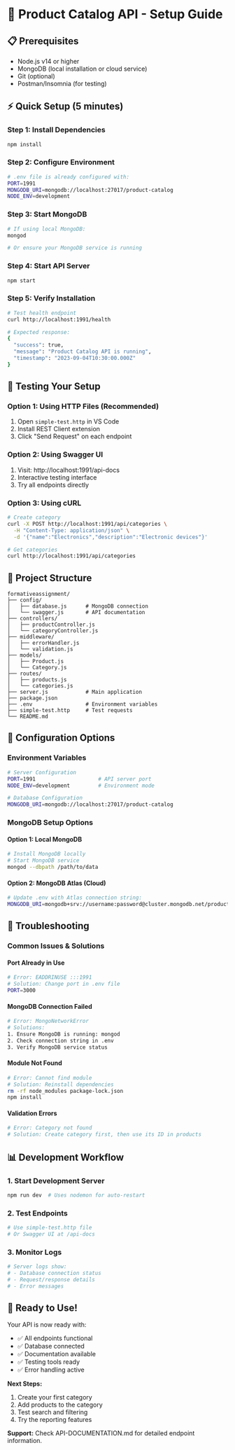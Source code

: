 # 🚀 Product Catalog API - Setup Guide

## 📋 **Prerequisites**
- Node.js v14 or higher
- MongoDB (local installation or cloud service)
- Git (optional)
- Postman/Insomnia (for testing)

## ⚡ **Quick Setup (5 minutes)**

### Step 1: Install Dependencies
```bash
npm install
```

### Step 2: Configure Environment
```bash
# .env file is already configured with:
PORT=1991
MONGODB_URI=mongodb://localhost:27017/product-catalog
NODE_ENV=development
```

### Step 3: Start MongoDB
```bash
# If using local MongoDB:
mongod

# Or ensure your MongoDB service is running
```

### Step 4: Start API Server
```bash
npm start
```

### Step 5: Verify Installation
```bash
# Test health endpoint
curl http://localhost:1991/health

# Expected response:
{
  "success": true,
  "message": "Product Catalog API is running",
  "timestamp": "2023-09-04T10:30:00.000Z"
}
```

## 🧪 **Testing Your Setup**

### Option 1: Using HTTP Files (Recommended)
1. Open `simple-test.http` in VS Code
2. Install REST Client extension
3. Click "Send Request" on each endpoint

### Option 2: Using Swagger UI
1. Visit: http://localhost:1991/api-docs
2. Interactive testing interface
3. Try all endpoints directly

### Option 3: Using cURL
```bash
# Create category
curl -X POST http://localhost:1991/api/categories \
  -H "Content-Type: application/json" \
  -d '{"name":"Electronics","description":"Electronic devices"}'

# Get categories
curl http://localhost:1991/api/categories
```

## 📁 **Project Structure**
```
formativeassignment/
├── config/
│   ├── database.js      # MongoDB connection
│   └── swagger.js       # API documentation
├── controllers/
│   ├── productController.js
│   └── categoryController.js
├── middleware/
│   ├── errorHandler.js
│   └── validation.js
├── models/
│   ├── Product.js
│   └── Category.js
├── routes/
│   ├── products.js
│   └── categories.js
├── server.js            # Main application
├── package.json
├── .env                 # Environment variables
├── simple-test.http     # Test requests
└── README.md
```

## 🔧 **Configuration Options**

### Environment Variables
```bash
# Server Configuration
PORT=1991                    # API server port
NODE_ENV=development         # Environment mode

# Database Configuration
MONGODB_URI=mongodb://localhost:27017/product-catalog
```

### MongoDB Setup Options

#### Option 1: Local MongoDB
```bash
# Install MongoDB locally
# Start MongoDB service
mongod --dbpath /path/to/data
```

#### Option 2: MongoDB Atlas (Cloud)
```bash
# Update .env with Atlas connection string:
MONGODB_URI=mongodb+srv://username:password@cluster.mongodb.net/product-catalog
```

## 🚨 **Troubleshooting**

### Common Issues & Solutions

#### Port Already in Use
```bash
# Error: EADDRINUSE :::1991
# Solution: Change port in .env file
PORT=3000
```

#### MongoDB Connection Failed
```bash
# Error: MongoNetworkError
# Solutions:
1. Ensure MongoDB is running: mongod
2. Check connection string in .env
3. Verify MongoDB service status
```

#### Module Not Found
```bash
# Error: Cannot find module
# Solution: Reinstall dependencies
rm -rf node_modules package-lock.json
npm install
```

#### Validation Errors
```bash
# Error: Category not found
# Solution: Create category first, then use its ID in products
```

## 📊 **Development Workflow**

### 1. Start Development Server
```bash
npm run dev  # Uses nodemon for auto-restart
```

### 2. Test Endpoints
```bash
# Use simple-test.http file
# Or Swagger UI at /api-docs
```

### 3. Monitor Logs
```bash
# Server logs show:
# - Database connection status
# - Request/response details
# - Error messages
```

## 🎯 **Ready to Use!**

Your API is now ready with:
- ✅ All endpoints functional
- ✅ Database connected
- ✅ Documentation available
- ✅ Testing tools ready
- ✅ Error handling active

**Next Steps:**
1. Create your first category
2. Add products to the category
3. Test search and filtering
4. Try the reporting features

**Support:** Check API-DOCUMENTATION.md for detailed endpoint information.